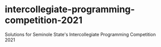 # intercollegiate-programming-competition-2021
Solutions for Seminole State's Intercollegiate Programming Competition 2021
